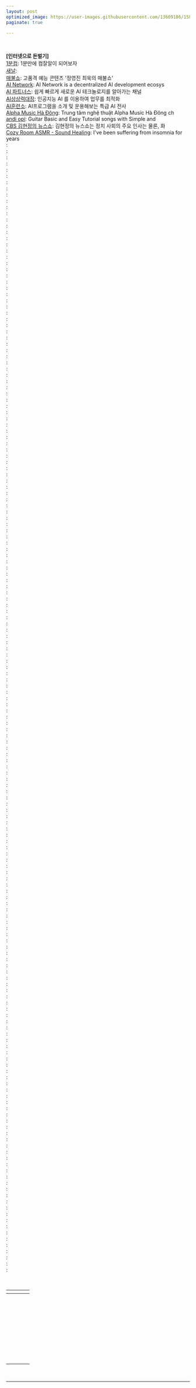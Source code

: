 ```yaml
---
layout: post
optimized_image: https://user-images.githubusercontent.com/13609186/158834851-5c5d7736-001b-448d-8bb6-eb99f2f16233.jpg
paginate: true

---
```




<br>

**[인터넷으로 돈벌기]**<br>
[1분컴](https://www.youtube.com/@user-ed1xt4uh7v): 1분만에 컴잘알이 되어보자<br>
[새날](https://www.youtube.com/@saenal): <br>
[매불쇼](https://www.youtube.com/@maebulshow): 고품격 예능 콘텐츠 '정영진 최욱의 매불쇼'
<br>
[AI Network](https://www.youtube.com/@ainetwork_ai): AI Network is a decentralized AI development ecosys<br>
[AI 파트너스](https://www.youtube.com/@easyaitech): 쉽게 빠르게 새로운 AI 테크놀로지를 알아가는 채널<br>
[AI상상력대장](https://www.youtube.com/@captain_ai): 인공지능 AI 를 이용하여 업무를 최적화<br>
[AI훈련소](https://www.youtube.com/@AI.Drill_center): AI프로그램을 소개 및 운용해보는 특급 AI 전사<br>
[
Alpha Music Hà Đông](https://www.youtube.com/@alphamusichadong191): Trung tâm nghệ thuật Alpha Music Hà Đông ch<br>
[andi opi](https://www.youtube.com/@andiopi): Guitar Basic and Easy Tutorial songs with Simple and<br>
[CBS 김현정의 뉴스쇼](https://www.youtube.com/@cbsnewsshow): 김현정의 뉴스쇼는 정치 사회의 주요 인사는 물론, 화<br>
[Cozy Room ASMR - Sound Healing](https://www.youtube.com/@CozyRoomASMR): I've been suffering from insomnia for years
<br>
[](): <br>
[](): <br>
[](): <br>
[](): <br>
[](): <br>
[](): <br>
[](): <br>
[](): <br>
[](): <br>
[](): <br>
[](): <br>
[](): <br>
[](): <br>
[](): <br>
[](): <br>
[](): <br>
[](): <br>
[](): <br>
[](): <br>
[](): <br>
[](): <br>
[](): <br>
[](): <br>
[](): <br>
[](): <br>
[](): <br>
[](): <br>
[](): <br>
[](): <br>
[](): <br>
[](): <br>
[](): <br>
[](): <br>
[](): <br>
[](): <br>
[](): <br>
[](): <br>
[](): <br>
[](): <br>
[](): <br>
[](): <br>
[](): <br>
[](): <br>
[](): <br>
[](): <br>
[](): <br>
[](): <br>
[](): <br>
[](): <br>
[](): <br>
[](): <br>
[](): <br>
[](): <br>
[](): <br>
[](): <br>
[](): <br>
[](): <br>
[](): <br>
[](): <br>
[](): <br>
[](): <br>
[](): <br>
[](): <br>
[](): <br>
[](): <br>
[](): <br>
[](): <br>
[](): <br>
[](): <br>
[](): <br>
[](): <br>
[](): <br>
[](): <br>
[](): <br>
[](): <br>
[](): <br>
[](): <br>
[](): <br>
[](): <br>
[](): <br>
[](): <br>
[](): <br>
[](): <br>
[](): <br>
[](): <br>
[](): <br>
[](): <br>
[](): <br>
[](): <br>
[](): <br>
[](): <br>
[](): <br>
[](): <br>
[](): <br>
[](): <br>
[](): <br>
[](): <br>
[](): <br>
[](): <br>
[](): <br>
[](): <br>
[](): <br>
[](): <br>
[](): <br>
[](): <br>
[](): <br>
[](): <br>
[](): <br>
[](): <br>
[](): <br>
[](): <br>
[](): <br>
[](): <br>
[](): <br>
[](): <br>
[](): <br>
[](): <br>
[](): <br>
[](): <br>
[](): <br>
[](): <br>
[](): <br>
[](): <br>
[](): <br>
[](): <br>
[](): <br>
[](): <br>
[](): <br>
[](): <br>
[](): <br>
[](): <br>
[](): <br>
[](): <br>
[](): <br>
[](): <br>
[](): <br>
[](): <br>
[](): <br>
[](): <br>
[](): <br>
[](): <br>
[](): <br>
[](): <br>
[](): <br>
[](): <br>
[](): <br>
[](): <br>
[](): <br>
[](): <br>
[](): <br>
[](): <br>
[](): <br>
[](): <br>
[](): <br>
[](): <br>
[](): <br>
[](): <br>
[](): <br>
[](): <br>
[](): <br>
[](): <br>
[](): <br>
[](): <br>
[](): <br>
[](): <br>
[](): <br>
[](): <br>
[](): <br>
[](): <br>
[](): <br>
[](): <br>
[](): <br>
[](): <br>
[](): <br>
[](): <br>
[](): <br>
[](): <br>
[](): <br>
[](): <br>
[](): <br>
[](): <br>
[](): <br>






















<br>

| []() | []() | []() | []() |
| :---: | :---: | :---: | :---: |
| []() | []() | []() | []() |
| []() | []() | []() | []() |
| []() | []() | []() | []() |
| []() | []() | []() | []() |
| []() | []() | []() | []() |
| []() | []() | []() | []() |
| []() | []() | []() | []() |
| []() | []() | []() | []() |
| []() | []() | []() | []() |
| []() | []() | []() | []() |
| []() | []() | []() | []() |
| []() | []() | []() | []() |
| []() | []() | []() | []() |
| []() | []() | []() | []() |
| []() | []() | []() | []() |
| []() | []() | []() | []() |
| []() | []() | []() | []() |
| []() | []() | []() | []() |
| []() | []() | []() | []() |
| []() | []() | []() | []() |
| []() | []() | []() | []() |
| []() | []() | []() | []() |
| []() | []() | []() | []() |
| []() | []() | []() | []() |
| []() | []() | []() | []() |
| []() | []() | []() | []() |
| []() | []() | []() | []() |
| []() | []() | []() | []() |
| []() | []() | []() | []() |
| []() | []() | []() | []() |
| []() | []() | []() | []() |
| []() | []() | []() | []() |


<br>


---
